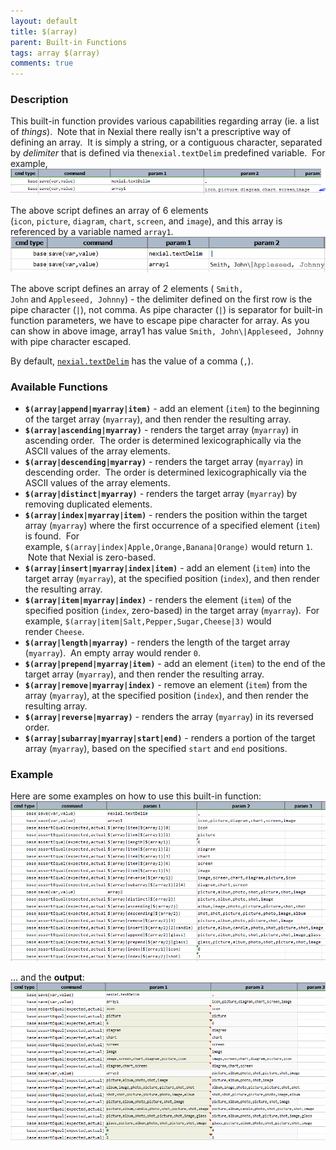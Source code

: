 ```yaml
---
layout: default
title: $(array)
parent: Built-in Functions
tags: array $(array)
comments: true
---
```



### Description
This built-in function provides various capabilities regarding array (ie. a list of _things_).  Note that in Nexial 
there really isn't a prescriptive way of defining an array.  It is simply a string, or a contiguous character, 
separated by _delimiter_ that is defined via the`nexial.textDelim` predefined variable.  For example,<br/>
![](image/$(array)_01.png)

The above script defines an array of 6 elements (`icon`, `picture`, `diagram`, `chart`, `screen`, and `image`), and 
this array is referenced by a variable named `array1`.<br/>
![](image/$(array)_02.png)

The above script defines an array of 2 elements ( `Smith, John` and `Appleseed, Johnny`) - the delimiter defined on 
the first row is the pipe character (`|`), not comma. As pipe character (`|`) is separator for built-in function 
parameters, we have to escape pipe character for array. As you can show in above image, array1 has value 
`Smith, John\|Appleseed, Johnny` with pipe character escaped.

By default, [`nexial.textDelim`](../systemvars/index#nexial.textDelim) has the value of a comma (`,`).


### Available Functions
- **`$(array|append|myarray|item)`** - add an element (`item`) to the beginning of the target array (`myarray`), and 
  then render the resulting array.
- **`$(array|ascending|myarray)`** - renders the target array (`myarray`) in ascending order.  The order is determined 
  lexicographically via the ASCII values of the array elements.
- **`$(array|descending|myarray)`** - renders the target array (`myarray`) in descending order.  The order is determined 
  lexicographically via the ASCII values of the array elements.
- **`$(array|distinct|myarray)`** - renders the target array (`myarray`) by removing duplicated elements.
- **`$(array|index|myarray|item)`** - renders the position within the target array (`myarray`) where the first 
  occurrence of a specified element (`item`) is found.  For example, `$(array|index|Apple,Orange,Banana|Orange)` would 
  return `1`.  Note that Nexial is zero-based.
- **`$(array|insert|myarray|index|item)`** - add an element (`item`) into the target array (`myarray`), at the specified 
  position (`index`), and then render the resulting array.
- **`$(array|item|myarray|index)`** - renders the element (`item`) of the specified position (`index`, zero-based) in 
  the target array (`myarray`).  For example, `$(array|item|Salt,Pepper,Sugar,Cheese|3)` would render `Cheese`. 
- **`$(array|length|myarray)`** - renders the length of the target array (`myarray`).  An empty array would render `0`.
- **`$(array|prepend|myarray|item)`** - add an element (`item`) to the end of the target array (`myarray`), and then 
  render the resulting array.
- **`$(array|remove|myarray|index)`** - remove an element (`item`) from the array (`myarray`), at the specified 
  position (`index`), and then render the resulting array.
- **`$(array|reverse|myarray)`** - renders the array (`myarray`) in its reversed order.
- **`$(array|subarray|myarray|start|end)`** - renders a portion of the target array (`myarray`), based on the 
  specified `start` and `end` positions.


### Example
Here are some examples on how to use this built-in function:<br/>
![script](image/$(array)_03.png)

... and the **output**:<br/>
![output](image/$(array)_04.png)
